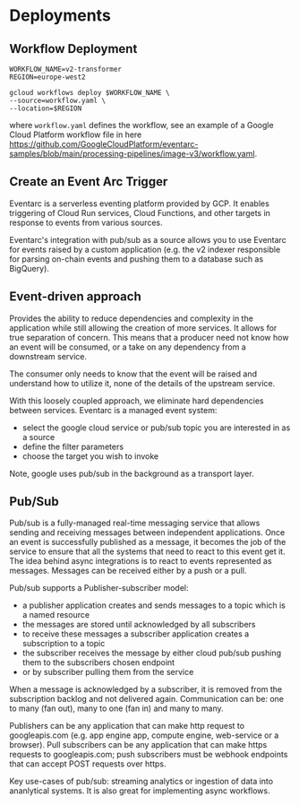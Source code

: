 # Deployments

## Workflow Deployment

```
WORKFLOW_NAME=v2-transformer
REGION=europe-west2

gcloud workflows deploy $WORKFLOW_NAME \
--source=workflow.yaml \
--location=$REGION
```

where ```workflow.yaml``` defines the workflow, see an example of a Google Cloud Platform workflow file in
here https://github.com/GoogleCloudPlatform/eventarc-samples/blob/main/processing-pipelines/image-v3/workflow.yaml.

## Create an Event Arc Trigger

Eventarc is a serverless eventing platform provided by GCP.
It enables triggering of Cloud Run services, Cloud Functions, and other targets
in response to events from various sources.

Eventarc's integration with pub/sub as a source allows you to use Eventarc for events raised by a custom application
(e.g. the v2 indexer responsible for parsing on-chain events and pushing them to a database such as BigQuery).

## Event-driven approach

Provides the ability to reduce dependencies and complexity in the application while
still allowing the creation of more services. It allows for true separation of concern.
This means that a producer need not know how an event will be consumed, or a take on any dependency
from a downstream service.

The consumer only needs to know that the event will be raised and understand how to utilize it, none of the details of
the upstream service.

With this loosely coupled approach, we eliminate hard dependencies between services. Eventarc is a managed event system:

- select the google cloud service or pub/sub topic you are interested in as a source
- define the filter parameters
- choose the target you wish to invoke

Note, google uses pub/sub in the background as a transport layer.

## Pub/Sub

Pub/sub is a fully-managed real-time messaging service that allows sending and receiving messages
between independent applications. Once an event is successfully published as a message, it becomes the job
of the service to ensure that all the systems that need to react to this event get it. The idea behind async
integrations is to react to events represented as messages.
Messages can be received either by a push or a pull.

Pub/sub supports a Publisher-subscriber model:

- a publisher application creates and sends messages to a topic which is a named resource
- the messages are stored until acknowledged by all subscribers
- to receive these messages a subscriber application creates a subscription to a topic
- the subscriber receives the message by either cloud pub/sub pushing them to the subscribers chosen endpoint
- or by subscriber pulling them from the service

When a message is acknowledged by a subscriber, it is removed from the subscription backlog and not delivered again.
Communication can be: one to many (fan out), many to one (fan in) and many to many.

Publishers can be any application that can make http request to googleapis.com (e.g. app engine app, compute engine,
web-service or a browser). Pull subscribers can be any application that can make https requests to googleapis.com; push
subscribers must be webhook endpoints that can accept POST requests over https.

Key use-cases of pub/sub: streaming analytics or ingestion of data into ananlytical systems.
It is also great for implementing async workflows. 
